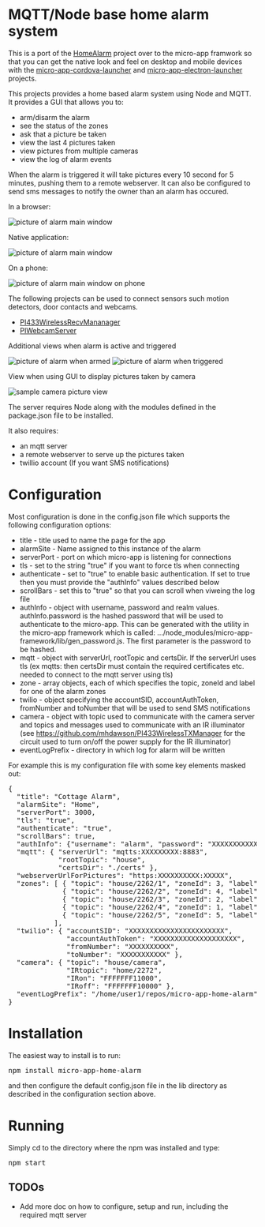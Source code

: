 # MQTT/Node base home alarm system

This is a port of the [HomeAlarm](https://github.com/mhdawson/HomeAlarm) project
over to the micro-app framwork so that you can get the native
look and feel on desktop and mobile devices with the
[micro-app-cordova-launcher](https://github.com/mhdawson/micro-app-cordova-launcher)
and [micro-app-electron-launcher](https://github.com/mhdawson/micro-app-electron-launcher)
projects.

This projects provides a home based alarm system using Node and
MQTT. It provides a GUI that allows you to:

* arm/disarm the alarm
* see the status of the zones
* ask that a picture be taken
* view the last 4 pictures taken
* view pictures from multiple cameras
* view the log of alarm events

When the alarm is triggered it will take pictures every 10 second for 5 minutes, pushing them to a remote webserver.
It can also be configured to send sms messages to notify the owner than an alarm has occured.

In a browser:

![picture of alarm main window](https://raw.githubusercontent.com/mhdawson/micro-app-home-alarm/master/pictures/alarm_main_window.jpg?raw=true)

Native application:

![picture of alarm main window](https://raw.githubusercontent.com/mhdawson/micro-app-home-alarm/master/pictures/alarm_main_window_native.jpg?raw=true)

On a phone:

![picture of alarm main window on phone](https://raw.githubusercontent.com/mhdawson/micro-app-home-alarm/master/pictures/alarm_main_window_phone.jpg?raw=true)

The following projects can be used to connect sensors such
motion detectors, door contacts and webcams.
* [PI433WirelessRecvMananager](https://github.com/mhdawson/PI433WirelessRecvManager)
* [PIWebcamServer](https://github.com/mhdawson/PIWebcamServer)

Additional views when alarm is active and triggered

![picture of alarm when armed](https://raw.githubusercontent.com/mhdawson/micro-app-home-alarm/master/pictures/alarm_main_window_armed.jpg?raw=true)
![picture of alarm when triggered](https://raw.githubusercontent.com/mhdawson/micro-app-home-alarm/master/pictures/alarm_main_window_triggered.jpg?raw=true)

View when using GUI to display pictures taken by camera

![sample camera picture view](https://raw.githubusercontent.com/mhdawson/micro-app-home-alarm/master/pictures/alarm_camera_picture_view.jpg?raw=true)

The server requires Node along with the modules defined in the package.json
file to be installed.
 
It also requires:

* an mqtt server 
* a remote webserver to serve up the pictures taken
* twillio account (If you want SMS notifications)

# Configuration

Most configuration is done in the config.json file which supports the
following configuration options:

* title - title used to name the page for the app
* alarmSite - Name assigned to this instance of the alarm
* serverPort - port on which micro-app is listening for connections
* tls - set to the string "true" if you want to force tls when connecting
* authenticate - set to "true" to enable basic authentication. If set
  to true then you must provide the "authInfo" values described below
* scrollBars - set this to "true" so that you can scroll when viweing the log
  file
* authInfo - object with username, password and realm values. authInfo.password is
  the hashed password that will be used to authenticate to the micro-app.
  This can be generated with the utility in the micro-app framework which
  is called: .../node_modules/micro-app-framework/lib/gen_password.js.
  The first parameter is the password to be hashed.
* mqtt - object with serverUrl, rootTopic and certsDir.  If the serverUrl
  uses tls (ex mqtts: then certsDir must contain the required certificates
  etc. needed to connect to the mqtt server using tls)
* zone - array objects, each of which specifies the topic, zoneId and label
  for one of the alarm zones
* twilio - object specifying the accountSID, accountAuthToken, fromNumber 
  and toNumber that will be used to send SMS notifications
* camera - object with topic used to communicate with the camera server
  and topics and messages used to communicate with an IR illuminator (see
  https://github.com/mhdawson/PI433WirelessTXManager for the circuit
  used to turn on/off the power supply for the IR illuminator)
* eventLogPrefix - directory in which log for alarm will be written

For example this is my configuration file with some key elements
masked out:

<PRE>
{
  "title": "Cottage Alarm",
  "alarmSite": "Home",
  "serverPort": 3000,
  "tls": "true",
  "authenticate": "true",
  "scrollBars": true,
  "authInfo": {"username": "alarm", "password": "XXXXXXXXXXXXXXXXXXXXXXXXXXXXXXXXXXX", "realm": "alarm"},
  "mqtt": { "serverUrl": "mqtts:XXXXXXXXX:8883",
            "rootTopic": "house",
            "certsDir": "./certs" },
  "webserverUrlForPictures": "https:XXXXXXXXXX:XXXXX",
  "zones": [ { "topic": "house/2262/1", "zoneId": 3, "label": "front door" },
             { "topic": "house/2262/2", "zoneId": 4, "label": "patio door" },
             { "topic": "house/2262/3", "zoneId": 2, "label": "motion living" },
             { "topic": "house/2262/4", "zoneId": 1, "label": "motion hall" },
             { "topic": "house/2262/5", "zoneId": 5, "label": "fire" }
           ],
  "twilio": { "accountSID": "XXXXXXXXXXXXXXXXXXXXXXX",
              "accountAuthToken": "XXXXXXXXXXXXXXXXXXXX",
              "fromNumber": "XXXXXXXXXX",
              "toNumber": "XXXXXXXXXXX" },
  "camera": { "topic": "house/camera",
              "IRtopic": "home/2272",
              "IRon": "FFFFFFF11000",
              "IRoff": "FFFFFFF10000" },
  "eventLogPrefix": "/home/user1/repos/micro-app-home-alarm"
}
</PRE>

# Installation

The easiest way to install is to run:

<PRE>
npm install micro-app-home-alarm
</PRE>

and then configure the default config.json file in the lib directory as described
in the configuration section above.

# Running

Simply cd to the directory where the npm was installed and type:

<PRE>
npm start
</PRE>

## TODOs
- Add more doc on how to configure, setup and run, including the required mqtt server

